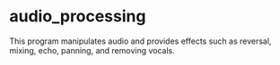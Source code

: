 # audio_processing

This program manipulates audio and provides effects such as reversal, mixing, echo, panning, and removing vocals.

